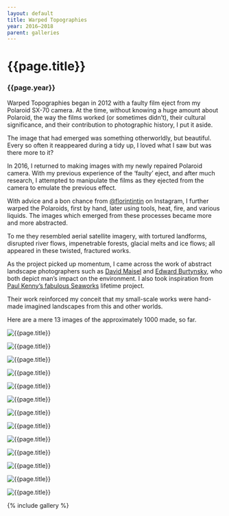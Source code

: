 ```yaml
---
layout: default
title: Warped Topographies
year: 2016–2018
parent: galleries
---
```


# {{page.title}}

### {{page.year}}

Warped Topographies began in 2012 with a faulty film eject from my Polaroid SX-70 camera.
At the time, without knowing a huge amount about Polaroid, the way the films worked (or sometimes didn’t), their cultural significance, and their contribution to photographic history, I put it aside. 

The image that had emerged was something otherworldly, but beautiful. 
Every so often it reappeared during a tidy up,  I loved what I saw but was there more to it?

In 2016, I returned to making images with my newly repaired Polaroid camera. 
With my previous experience of the ‘faulty’ eject, and after much research, I attempted to manipulate the films as they ejected from the camera to emulate the previous effect.

With advice and a bon chance from [@florintintin](https://instagram.com/florintintin) on Instagram, I  further warped the Polaroids, first by hand, later using tools, heat, fire, and various liquids. The images which emerged from these processes became more and more abstracted.

To me they resembled aerial satellite imagery, with tortured landforms, disrupted river flows, impenetrable forests, glacial melts and ice flows; all appeared in these twisted, fractured works.

As the project picked up momentum, I came across the work of abstract landscape photographers such as [David Maisel](https://davidmaisel.com/works/terminal-mirage/) and [Edward Burtynsky](https://www.edwardburtynsky.com/projects/photographs/water), who both depict man’s impact on the environment. I also took inspiration from [Paul Kenny’s fabulous Seaworks](https://paul-kenny.co.uk) lifetime project. 

Their work reinforced my conceit that my small-scale works were hand-made imagined landscapes from this and other worlds.

Here are a mere 13 images of the approximately 1000 made, so far.

![{{page.title}}](warped-topographies-01.webp "{{page.title}}")

![{{page.title}}](warped-topographies-02.webp "{{page.title}}")

![{{page.title}}](warped-topographies-03.webp "{{page.title}}")

![{{page.title}}](warped-topographies-04.webp "{{page.title}}")

![{{page.title}}](warped-topographies-05.webp "{{page.title}}")

![{{page.title}}](warped-topographies-06.webp "{{page.title}}")

![{{page.title}}](warped-topographies-07.webp "{{page.title}}")

![{{page.title}}](warped-topographies-08.webp "{{page.title}}")

![{{page.title}}](warped-topographies-09.webp "{{page.title}}")

![{{page.title}}](warped-topographies-10.webp "{{page.title}}")

![{{page.title}}](warped-topographies-11.webp "{{page.title}}")

![{{page.title}}](warped-topographies-12.webp "{{page.title}}")

![{{page.title}}](warped-topographies-13.webp "{{page.title}}")

{% include gallery %}
